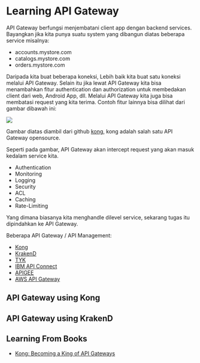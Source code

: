 # Learning API Gateway

API Gateway berfungsi menjembatani client app dengan backend services.
Bayangkan jika kita punya suatu system yang dibangun diatas beberapa service misalnya:

- accounts.mystore.com
- catalogs.mystore.com
- orders.mystore.com

Daripada kita buat beberapa koneksi, Lebih baik kita buat satu koneksi melalui API Gateway.
Selain itu jika lewat API Gateway kita bisa menambahkan fitur authentication dan authorization untuk membedakan client dari web, Android App, dll.
Melalui API Gateway kita juga bisa membatasi request yang kita terima. Contoh fitur lainnya bisa dilihat dari gambar dibawah ini:

[![][kong-benefits]][kong-url]

Gambar diatas diambil dari github [kong](https://github.com/Kong/kong), kong adalah salah satu API Gateway opensource.

Seperti pada gambar, API Gateway akan intercept request yang akan masuk kedalam service kita. 

- Authentication
- Monitoring
- Logging
- Security
- ACL
- Caching
- Rate-Limiting

Yang dimana biasanya kita menghandle dilevel service, sekarang tugas itu dipindahkan ke API Gateway.

Beberapa API Gateway / API Management:

- [Kong](https://konghq.com/)
- [KrakenD](https://www.krakend.io/)
- [TYK](https://tyk.io/)
- [IBM API Connect](https://developer.ibm.com/apiconnect/)
- [APIGEE](https://cloud.google.com/apigee)
- [AWS API Gateway](https://aws.amazon.com/api-gateway/)

## API Gateway using Kong

## API Gateway using KrakenD

## Learning From Books

- [Kong: Becoming a King of API Gateways](https://www.amazon.com/Kong-Becoming-King-API-Gateways-ebook/dp/B07BZG7GPG)



[kong-url]: https://konghq.com/
[kong-benefits]: https://konghq.com/wp-content/uploads/2018/05/kong-benefits-github-readme.png

